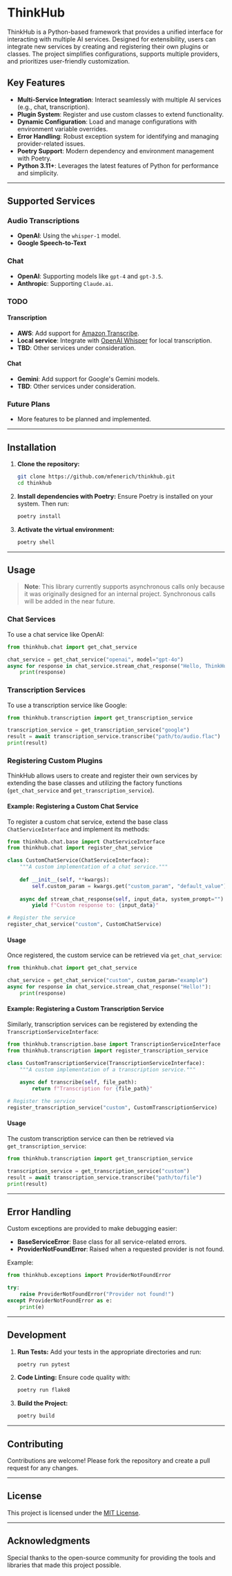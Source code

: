 # ThinkHub

ThinkHub is a Python-based framework that provides a unified interface for interacting with multiple AI services. Designed for extensibility, users can integrate new services by creating and registering their own plugins or classes. The project simplifies configurations, supports multiple providers, and prioritizes user-friendly customization.

## Key Features

- **Multi-Service Integration**: Interact seamlessly with multiple AI services (e.g., chat, transcription).
- **Plugin System**: Register and use custom classes to extend functionality.
- **Dynamic Configuration**: Load and manage configurations with environment variable overrides.
- **Error Handling**: Robust exception system for identifying and managing provider-related issues.
- **Poetry Support**: Modern dependency and environment management with Poetry.
- **Python 3.11+**: Leverages the latest features of Python for performance and simplicity.

---

## Supported Services

### **Audio Transcriptions**
- **OpenAI**: Using the `whisper-1` model.
- **Google Speech-to-Text**

### **Chat**
- **OpenAI**: Supporting models like `gpt-4` and `gpt-3.5`.
- **Anthropic**: Supporting `Claude.ai`.

### **TODO**
#### Transcription
- **AWS**: Add support for [Amazon Transcribe](https://aws.amazon.com/transcribe/).
- **Local service**: Integrate with [OpenAI Whisper](https://github.com/openai/whisper) for local transcription.
- **TBD**: Other services under consideration.

#### Chat
- **Gemini**: Add support for Google's Gemini models.
- **TBD**: Other services under consideration.

### **Future Plans**
- More features to be planned and implemented.

---

## Installation

1. **Clone the repository:**
   ```bash
   git clone https://github.com/mfenerich/thinkhub.git
   cd thinkhub
   ```

2. **Install dependencies with Poetry:**
   Ensure Poetry is installed on your system. Then run:
   ```bash
   poetry install
   ```

3. **Activate the virtual environment:**
   ```bash
   poetry shell
   ```

---

## Usage

> **Note**: This library currently supports asynchronous calls only because it was originally designed for an internal project. Synchronous calls will be added in the near future.

### **Chat Services**
To use a chat service like OpenAI:
```python
from thinkhub.chat import get_chat_service

chat_service = get_chat_service("openai", model="gpt-4o")
async for response in chat_service.stream_chat_response("Hello, ThinkHub!"):
    print(response)
```

### **Transcription Services**
To use a transcription service like Google:
```python
from thinkhub.transcription import get_transcription_service

transcription_service = get_transcription_service("google")
result = await transcription_service.transcribe("path/to/audio.flac")
print(result)
```

### **Registering Custom Plugins**

ThinkHub allows users to create and register their own services by extending the base classes and utilizing the factory functions (`get_chat_service` and `get_transcription_service`).

#### Example: Registering a Custom Chat Service

To register a custom chat service, extend the base class `ChatServiceInterface` and implement its methods:

```python
from thinkhub.chat.base import ChatServiceInterface
from thinkhub.chat import register_chat_service

class CustomChatService(ChatServiceInterface):
    """A custom implementation of a chat service."""
    
    def __init__(self, **kwargs):
        self.custom_param = kwargs.get("custom_param", "default_value")
    
    async def stream_chat_response(self, input_data, system_prompt=""):
        yield f"Custom response to: {input_data}"

# Register the service
register_chat_service("custom", CustomChatService)
```

#### Usage
Once registered, the custom service can be retrieved via `get_chat_service`:

```python
from thinkhub.chat import get_chat_service

chat_service = get_chat_service("custom", custom_param="example")
async for response in chat_service.stream_chat_response("Hello!"):
    print(response)
```

#### Example: Registering a Custom Transcription Service

Similarly, transcription services can be registered by extending the `TranscriptionServiceInterface`:

```python
from thinkhub.transcription.base import TranscriptionServiceInterface
from thinkhub.transcription import register_transcription_service

class CustomTranscriptionService(TranscriptionServiceInterface):
    """A custom implementation of a transcription service."""
    
    async def transcribe(self, file_path):
        return f"Transcription for {file_path}"

# Register the service
register_transcription_service("custom", CustomTranscriptionService)
```

#### Usage
The custom transcription service can then be retrieved via `get_transcription_service`:

```python
from thinkhub.transcription import get_transcription_service

transcription_service = get_transcription_service("custom")
result = await transcription_service.transcribe("path/to/file")
print(result)
```

---

## Error Handling

Custom exceptions are provided to make debugging easier:

- **BaseServiceError**: Base class for all service-related errors.
- **ProviderNotFoundError**: Raised when a requested provider is not found.

Example:
```python
from thinkhub.exceptions import ProviderNotFoundError

try:
    raise ProviderNotFoundError("Provider not found!")
except ProviderNotFoundError as e:
    print(e)
```

---

## Development

1. **Run Tests:**
   Add your tests in the appropriate directories and run:
   ```bash
   poetry run pytest
   ```

2. **Code Linting:**
   Ensure code quality with:
   ```bash
   poetry run flake8
   ```

3. **Build the Project:**
   ```bash
   poetry build
   ```

---

## Contributing

Contributions are welcome! Please fork the repository and create a pull request for any changes.

---

## License

This project is licensed under the [MIT License](LICENSE).

---

## Acknowledgments

Special thanks to the open-source community for providing the tools and libraries that made this project possible.

